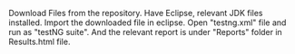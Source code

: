 Download Files from the repository.
Have Eclipse, relevant JDK files installed.
Import the downloaded file in eclipse.
Open "testng.xml" file and run as "testNG suite".
And the relevant report is under "Reports" folder in Results.html file.
